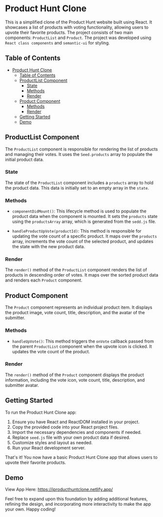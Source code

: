 # Product Hunt Clone

This is a simplified clone of the Product Hunt website built using React. It showcases a list of products with voting functionality, allowing users to upvote their favorite products. The project consists of two main components: `ProductList` and `Product`. The project was developed using `React class components` and `semantic-ui` for styling.

## Table of Contents

- [Product Hunt Clone](#product-hunt-clone)
  - [Table of Contents](#table-of-contents)
  - [ProductList Component](#productlist-component)
    - [State](#state)
    - [Methods](#methods)
    - [Render](#render)
  - [Product Component](#product-component)
    - [Methods](#methods-1)
    - [Render](#render-1)
  - [Getting Started](#getting-started)
  - [Demo](#demo)

## ProductList Component

The `ProductList` component is responsible for rendering the list of products and managing their votes. It uses the `Seed.products` array to populate the initial product data.

### State

The state of the `ProductList` component includes a `products` array to hold the product data. This data is initially set to an empty array in the `state`.

### Methods

- `componentDidMount()`: This lifecycle method is used to populate the product data when the component is mounted. It sets the `products` state using the `productsArray` array, which is generated from the `sedd.js` file.

- `handleProductUpVote(productId)`: This method is responsible for updating the vote count of a specific product. It maps over the `products` array, increments the vote count of the selected product, and updates the state with the new product data.

### Render

The `render()` method of the `ProductList` component renders the list of products in descending order of votes. It maps over the sorted product data and renders each `Product` component.

## Product Component

The `Product` component represents an individual product item. It displays the product image, vote count, title, description, and the avatar of the submitter.

### Methods

- `handleUpVote()`: This method triggers the `onVote` callback passed from the parent `ProductList` component when the upvote icon is clicked. It updates the vote count of the product.

### Render

The `render()` method of the `Product` component displays the product information, including the vote icon, vote count, title, description, and submitter avatar.

## Getting Started

To run the Product Hunt Clone app:

1. Ensure you have React and ReactDOM installed in your project.
2. Copy the provided code into your React project files.
3. Import the necessary dependencies and components if needed.
4. Replace `seed.js` file with your own product data if desired.
5. Customize styles and layout as needed.
6. Run your React development server.

That's it! You now have a basic Product Hunt Clone app that allows users to upvote their favorite products.

## Demo

View App Here: https://jproducthuntclone.netlify.app/

Feel free to expand upon this foundation by adding additional features, refining the design, and incorporating more interactivity to make the app your own. Happy coding!
